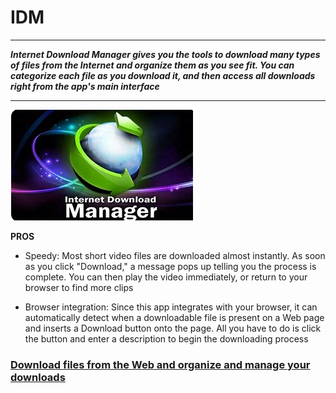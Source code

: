 # IDM

___

***Internet Download Manager gives you the tools to download many types of files from the Internet and organize them as you see fit. You can categorize each file as you download it, and then access all downloads right from the app's main interface***

___

<img src="https://github.com/MarcusGrant88/IDM/blob/main/idm.png"/>

**PROS**

+  Speedy: Most short video files are downloaded almost instantly. As soon as you click "Download," a message pops up telling you the process is complete. You can then play the video immediately, or return to your browser to find more clips

+  Browser integration: Since this app integrates with your browser, it can automatically detect when a downloadable file is present on a Web page and inserts a Download button onto the page. All you have to do is click the button and enter a description to begin the downloading process

### [Download files from the Web and organize and manage your downloads](https://www.bing.com/images/search?view=detailV2&ccid=W3%2bQQyND&id=3080FED7D7DE4AE854CA5868C9586DA2AACDE114&thid=OIP.W3-QQyNDdnpyrG5MZLKetQHaDt&mediaurl=https%3a%2f%2fed3s.com%2fwp-content%2fuploads%2finternet-download-manager-1.gif&cdnurl=https%3a%2f%2fth.bing.com%2fth%2fid%2fR.5b7f90432343767a72ac6e4c64b29eb5%3frik%3dFOHNqqJtWMloWA%26pid%3dImgRaw%26r%3d0&exph=500&expw=1000&q=internet+download+manager&simid=608053931143801534&FORM=IRPRST&ck=41DDA7FF256B192A4E3A56C1BC65F2C5&selectedIndex=14&itb=0)

